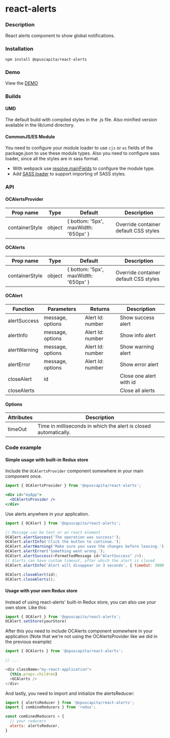 # react-alerts

### Description
React alerts component to show global notifications.

### Installation
```
npm install @opuscapita/react-alerts
```

### Demo
View the [DEMO](https://opuscapita.github.io/react-alerts)

### Builds
#### UMD
The default build with compiled styles in the .js file. Also minified version available in the lib/umd directory.
#### CommonJS/ES Module
You need to configure your module loader to use `cjs` or `es` fields of the package.json to use these module types.
Also you need to configure sass loader, since all the styles are in sass format.
* With webpack use [resolve.mainFields](https://webpack.js.org/configuration/resolve/#resolve-mainfields) to configure the module type.
* Add [SASS loader](https://github.com/webpack-contrib/sass-loader) to support importing of SASS styles.

### API
#### OCAlertsProvider
| Prop name      | Type   | Default                              | Description                           |
| -------------- | ------ | ------------------------------------ | --------------------------------------|
| containerStyle | object | { bottom: '5px', maxWidth: '650px' } | Override container default CSS styles |

#### OCAlerts
| Prop name      | Type   | Default                              | Description                           |
| -------------- | ------ | ------------------------------------ | --------------------------------------|
| containerStyle | object | { bottom: '5px', maxWidth: '650px' } | Override container default CSS styles |

#### OCAlert
| Function     | Parameters       | Returns          | Description             |
| ------------ | ---------------- | ---------------- | ----------------------- |
| alertSuccess | message, options | Alert Id: number | Show success alert      |
| alertInfo    | message, options | Alert Id: number | Show info alert         |
| alertWarning | message, options | Alert Id: number | Show warning alert      |
| alertError   | message, options | Alert Id: number | Show error alert        |
| closeAlert   | id               |                  | Close one alert with id |
| closeAlerts  |                  |                  | Close all alerts        |

#### Options
| Attributes | Description                                                      |
| ---------- | ---------------------------------------------------------------- |
| timeOut    | Time in milliseconds in which the alert is closed automatically. |

### Code example
#### Simple usage with built-in Redux store
Include the `OCAlertsProvider` component somewhere in your main component once.
```jsx
import { OCAlertsProvider } from '@opuscapita/react-alerts';

<div id="myApp">
  <OCAlertsProvider />
</div>
```

Use alerts anywhere in your application.
```javascript
import { OCAlert } from '@opuscapita/react-alerts';

// Message can be text or an react element
OCAlert.alertSuccess('The operation was success!');
OCAlert.alertInfo('Click the button to continue.');
OCAlert.alertWarning('Make sure you save the changes before leaving.');
OCAlert.alertError('Something went wrong.');
OCAlert.alertSuccess(<FormattedMessage id="AlertSuccess" />);
// Alerts can have custom timeout, after which the alert is closed
OCAlert.alertInfo('Alert will disappear in 3 seconds', { timeOut: 3000 });

OCAlert.closeAlert(id);
OCAlert.closeAlerts();
```

#### Usage with your own Redux store
Instead of using react-alerts' built-in Redux store, you can also use your own store. Like this:

```javascript
import { OCAlert } from '@opuscapita/react-alerts';
OCAlert.setStore(yourStore)
```

After this you need to include OCAlerts component somewhere in your application (Note that we're 
not using the OCAlertsProvider like we did in the previous example)

```javascript
import { OCAlerts } from '@opuscapita/react-alerts';

// ...

<div className="my-react-application">
  {this.props.children}
  <OCAlerts />
</div>
```

And lastly, you need to import and initialize the alertsReducer:

```javascript
import { alertsReducer } from '@opuscapita/react-alerts';
import { combineReducers } from 'redux';

const combinedReducers = {
  // your reducers
  alerts: alertsReducer,
}
```
